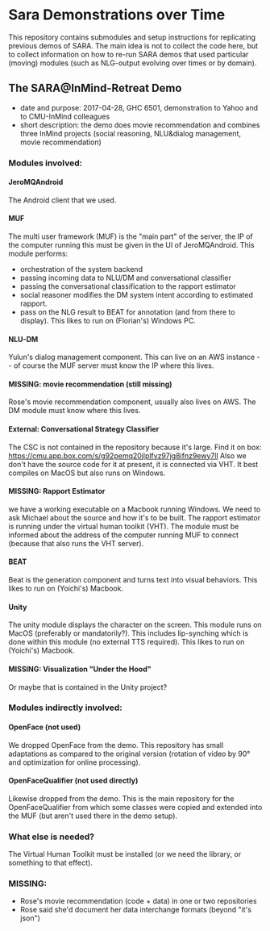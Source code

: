 # Sara Demonstrations over Time

This repository contains submodules and setup instructions for replicating 
previous demos of SARA. The main idea is not to collect the code here, but to 
collect information on how to re-run SARA demos that used particular (moving) 
modules (such as NLG-output evolving over times or by domain).

## The SARA@InMind-Retreat Demo
* date and purpose: 2017-04-28, GHC 6501, demonstration to Yahoo and to CMU-InMind colleagues
* short description: the demo does movie recommendation and combines three 
InMind projects (social reasoning, NLU&dialog management, movie recommendation)

### Modules involved:

#### JeroMQAndroid
The Android client that we used. 

#### MUF
The multi user framework (MUF) is the "main part" of the server, 
the IP of the computer running this must be given in the UI of JeroMQAndroid. 
This module performs: 
* orchestration of the system backend
* passing incoming data to NLU/DM and conversational classifier
* passing the conversational classification to the rapport estimator
* social reasoner modifies the DM system intent according to estimated rapport.
* pass on the NLG result to BEAT for annotation (and from there to display).
This likes to run on (Florian's) Windows PC.

#### NLU-DM
Yulun's dialog management component. This can live on an AWS instance -- 
of course the MUF server must know the IP where this lives.

#### MISSING: movie recommendation (still missing)
Rose's movie recommendation component, usually also lives on AWS. 
The DM module must know where this lives.

#### External: Conversational Strategy Classifier
The CSC is not contained in the repository because it's large. 
Find it on box: https://cmu.app.box.com/s/g92pemq20jlplfvz97jg8ifnz9ewy7ll
Also we don't have the source code for it at present, it is connected via VHT.
It best compiles on MacOS but also runs on Windows.

#### MISSING: Rapport Estimator
we have a working executable on a Macbook running Windows. 
We need to ask Michael about the source and how it's to be built.
The rapport estimator is running under the virtual human toolkit (VHT).
The module must be informed about the address of the computer running MUF 
to connect (because that also runs the VHT server).

#### BEAT
Beat is the generation component and turns text into visual behaviors. 
This likes to run on (Yoichi's) Macbook.

#### Unity
The unity module displays the character on the screen. 
This module runs on MacOS (preferably or mandatorily?).
This includes lip-synching which is done within this module (no external TTS required).
This likes to run on (Yoichi's) Macbook.

#### MISSING: Visualization "Under the Hood"
Or maybe that is contained in the Unity project?

### Modules indirectly involved:

#### OpenFace (not used)
We dropped OpenFace from the demo. This repository has small adaptations 
as compared to the original version (rotation of video by 90° and optimization 
for online processing).

#### OpenFaceQualifier (not used directly)
Likewise dropped from the demo. This is the main repository for the 
OpenFaceQualifier from which some classes were copied and extended 
into the MUF (but aren't used there in the demo setup).

### What else is needed?
The Virtual Human Toolkit must be installed (or we need the library, or something to that effect).

### MISSING: 
* Rose's movie recommendation (code + data) in one or two repositories
* Rose said she'd document her data interchange formats (beyond "it's json")

